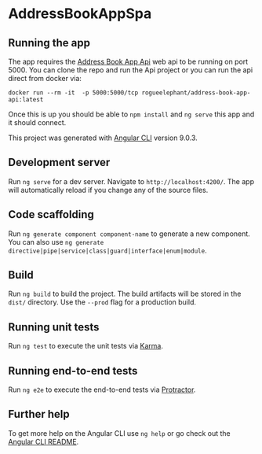 # AddressBookAppSpa

## Running the app
The app requires the [Address Book App Api](https://github.com/rogue-elephant/AddressBookApp.Api) web api to be running on port 5000.
You can clone the repo and run the Api project or you can run the api direct from docker via:

`docker run --rm -it  -p 5000:5000/tcp rogueelephant/address-book-app-api:latest`

Once this is up you should be able to `npm install` and `ng serve` this app and it should connect.

This project was generated with [Angular CLI](https://github.com/angular/angular-cli) version 9.0.3.

## Development server

Run `ng serve` for a dev server. Navigate to `http://localhost:4200/`. The app will automatically reload if you change any of the source files.

## Code scaffolding

Run `ng generate component component-name` to generate a new component. You can also use `ng generate directive|pipe|service|class|guard|interface|enum|module`.

## Build

Run `ng build` to build the project. The build artifacts will be stored in the `dist/` directory. Use the `--prod` flag for a production build.

## Running unit tests

Run `ng test` to execute the unit tests via [Karma](https://karma-runner.github.io).

## Running end-to-end tests

Run `ng e2e` to execute the end-to-end tests via [Protractor](http://www.protractortest.org/).

## Further help

To get more help on the Angular CLI use `ng help` or go check out the [Angular CLI README](https://github.com/angular/angular-cli/blob/master/README.md).
